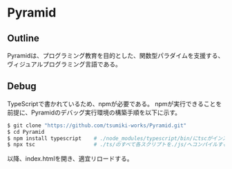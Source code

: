 # Pyramid

## Outline

Pyramidは、プログラミング教育を目的とした、関数型パラダイムを支援する、ヴィジュアルプログラミング言語である。

## Debug

TypeScriptで書かれているため、npmが必要である。
npmが実行できることを前提に、Pyramidのデバッグ実行環境の構築手順を以下に示す。

```sh
$ git clone "https://github.com/tsumiki-works/Pyramid.git"
$ cd Pyramid
$ npm install typescript    # ./node_modules/typescript/bin/にtscがインストールされる
$ npx tsc                   # ./ts/のすべて各スクリプトを./js/へコンパイルする
```

以降、index.htmlを開き、適宜リロードする。